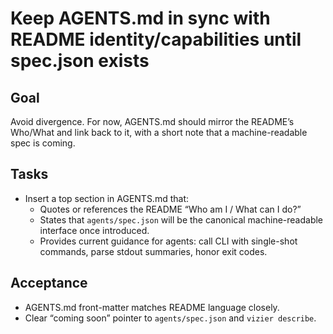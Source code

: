 # Keep AGENTS.md in sync with README identity/capabilities until spec.json exists

## Goal
Avoid divergence. For now, AGENTS.md should mirror the README’s Who/What and link back to it, with a short note that a machine-readable spec is coming.

## Tasks
- Insert a top section in AGENTS.md that:
  - Quotes or references the README “Who am I / What can I do?”
  - States that `agents/spec.json` will be the canonical machine-readable interface once introduced.
  - Provides current guidance for agents: call CLI with single-shot commands, parse stdout summaries, honor exit codes.

## Acceptance
- AGENTS.md front-matter matches README language closely.
- Clear “coming soon” pointer to `agents/spec.json` and `vizier describe`.

